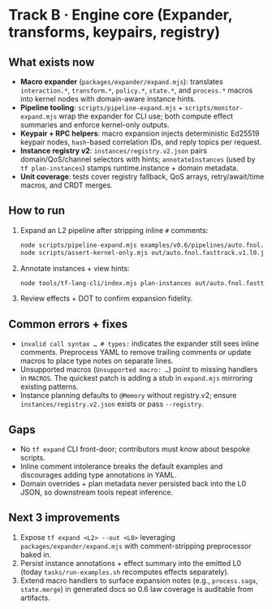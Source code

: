 # Track B · Engine core (Expander, transforms, keypairs, registry)

## What exists now
- **Macro expander** (`packages/expander/expand.mjs`): translates `interaction.*`, `transform.*`, `policy.*`, `state.*`, and `process.*` macros into kernel nodes with domain-aware instance hints.
- **Pipeline tooling**: `scripts/pipeline-expand.mjs` + `scripts/monitor-expand.mjs` wrap the expander for CLI use; both compute effect summaries and enforce kernel-only outputs.
- **Keypair + RPC helpers**: macro expansion injects deterministic Ed25519 keypair nodes, `hash`-based correlation IDs, and reply topics per request.
- **Instance registry v2**: `instances/registry.v2.json` pairs domain/QoS/channel selectors with hints; `annotateInstances` (used by `tf plan-instances`) stamps runtime.instance + domain metadata.
- **Unit coverage**: tests cover registry fallback, QoS arrays, retry/await/time macros, and CRDT merges.

## How to run
1. Expand an L2 pipeline after stripping inline `#` comments:
   ```bash
   node scripts/pipeline-expand.mjs examples/v0.6/pipelines/auto.fnol.fasttrack.v1.l2.yaml out/auto.fnol.fasttrack.v1.l0.json
   node scripts/assert-kernel-only.mjs out/auto.fnol.fasttrack.v1.l0.json
   ```
2. Annotate instances + view hints:
   ```bash
   node tools/tf-lang-cli/index.mjs plan-instances out/auto.fnol.fasttrack.v1.l0.json
   ```
3. Review effects + DOT to confirm expansion fidelity.

## Common errors + fixes
- `invalid call syntax … # types:` indicates the expander still sees inline comments. Preprocess YAML to remove trailing comments or update macros to place type notes on separate lines.
- Unsupported macros (`Unsupported macro: …`) point to missing handlers in `MACROS`. The quickest patch is adding a stub in `expand.mjs` mirroring existing patterns.
- Instance planning defaults to `@Memory` without registry.v2; ensure `instances/registry.v2.json` exists or pass `--registry`.

## Gaps
- No `tf expand` CLI front-door; contributors must know about bespoke scripts.
- Inline comment intolerance breaks the default examples and discourages adding type annotations in YAML.
- Domain overrides + plan metadata never persisted back into the L0 JSON, so downstream tools repeat inference.

## Next 3 improvements
1. Expose `tf expand <L2> --out <L0>` leveraging `packages/expander/expand.mjs` with comment-stripping preprocessor baked in.
2. Persist instance annotations + effect summary into the emitted L0 (today `tasks/run-examples.sh` recomputes effects separately).
3. Extend macro handlers to surface expansion notes (e.g., `process.saga`, `state.merge`) in generated docs so 0.6 law coverage is auditable from artifacts.
